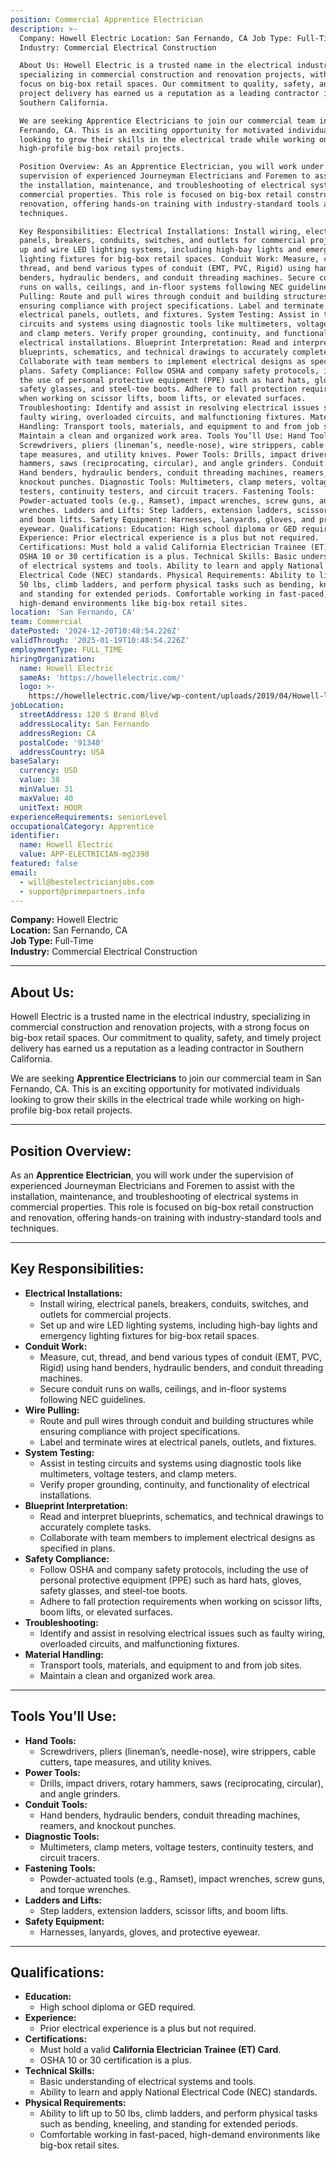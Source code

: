 ```yaml
---
position: Commercial Apprentice Electrician
description: >-
  Company: Howell Electric Location: San Fernando, CA Job Type: Full-Time
  Industry: Commercial Electrical Construction

  About Us: Howell Electric is a trusted name in the electrical industry,
  specializing in commercial construction and renovation projects, with a strong
  focus on big-box retail spaces. Our commitment to quality, safety, and timely
  project delivery has earned us a reputation as a leading contractor in
  Southern California.

  We are seeking Apprentice Electricians to join our commercial team in San
  Fernando, CA. This is an exciting opportunity for motivated individuals
  looking to grow their skills in the electrical trade while working on
  high-profile big-box retail projects.

  Position Overview: As an Apprentice Electrician, you will work under the
  supervision of experienced Journeyman Electricians and Foremen to assist with
  the installation, maintenance, and troubleshooting of electrical systems in
  commercial properties. This role is focused on big-box retail construction and
  renovation, offering hands-on training with industry-standard tools and
  techniques.

  Key Responsibilities: Electrical Installations: Install wiring, electrical
  panels, breakers, conduits, switches, and outlets for commercial projects. Set
  up and wire LED lighting systems, including high-bay lights and emergency
  lighting fixtures for big-box retail spaces. Conduit Work: Measure, cut,
  thread, and bend various types of conduit (EMT, PVC, Rigid) using hand
  benders, hydraulic benders, and conduit threading machines. Secure conduit
  runs on walls, ceilings, and in-floor systems following NEC guidelines. Wire
  Pulling: Route and pull wires through conduit and building structures while
  ensuring compliance with project specifications. Label and terminate wires at
  electrical panels, outlets, and fixtures. System Testing: Assist in testing
  circuits and systems using diagnostic tools like multimeters, voltage testers,
  and clamp meters. Verify proper grounding, continuity, and functionality of
  electrical installations. Blueprint Interpretation: Read and interpret
  blueprints, schematics, and technical drawings to accurately complete tasks.
  Collaborate with team members to implement electrical designs as specified in
  plans. Safety Compliance: Follow OSHA and company safety protocols, including
  the use of personal protective equipment (PPE) such as hard hats, gloves,
  safety glasses, and steel-toe boots. Adhere to fall protection requirements
  when working on scissor lifts, boom lifts, or elevated surfaces.
  Troubleshooting: Identify and assist in resolving electrical issues such as
  faulty wiring, overloaded circuits, and malfunctioning fixtures. Material
  Handling: Transport tools, materials, and equipment to and from job sites.
  Maintain a clean and organized work area. Tools You’ll Use: Hand Tools:
  Screwdrivers, pliers (lineman’s, needle-nose), wire strippers, cable cutters,
  tape measures, and utility knives. Power Tools: Drills, impact drivers, rotary
  hammers, saws (reciprocating, circular), and angle grinders. Conduit Tools:
  Hand benders, hydraulic benders, conduit threading machines, reamers, and
  knockout punches. Diagnostic Tools: Multimeters, clamp meters, voltage
  testers, continuity testers, and circuit tracers. Fastening Tools:
  Powder-actuated tools (e.g., Ramset), impact wrenches, screw guns, and torque
  wrenches. Ladders and Lifts: Step ladders, extension ladders, scissor lifts,
  and boom lifts. Safety Equipment: Harnesses, lanyards, gloves, and protective
  eyewear. Qualifications: Education: High school diploma or GED required.
  Experience: Prior electrical experience is a plus but not required.
  Certifications: Must hold a valid California Electrician Trainee (ET) Card.
  OSHA 10 or 30 certification is a plus. Technical Skills: Basic understanding
  of electrical systems and tools. Ability to learn and apply National
  Electrical Code (NEC) standards. Physical Requirements: Ability to lift up to
  50 lbs, climb ladders, and perform physical tasks such as bending, kneeling,
  and standing for extended periods. Comfortable working in fast-paced,
  high-demand environments like big-box retail sites.
location: 'San Fernando, CA'
team: Commercial
datePosted: '2024-12-20T10:48:54.226Z'
validThrough: '2025-01-19T10:48:54.226Z'
employmentType: FULL_TIME
hiringOrganization:
  name: Howell Electric
  sameAs: 'https://howellelectric.com/'
  logo: >-
    https://howellelectric.com/live/wp-content/uploads/2019/04/Howell-logo-img.png
jobLocation:
  streetAddress: 120 S Brand Blvd
  addressLocality: San Fernando
  addressRegion: CA
  postalCode: '91340'
  addressCountry: USA
baseSalary:
  currency: USD
  value: 38
  minValue: 31
  maxValue: 40
  unitText: HOUR
experienceRequirements: seniorLevel
occupationalCategory: Apprentice
identifier:
  name: Howell Electric
  value: APP-ELECTRICIAN-mg2398
featured: false
email:
  - will@bestelectricianjobs.com
  - support@primepartners.info
---
```


**Company:** Howell Electric  
**Location:** San Fernando, CA  
**Job Type:** Full-Time  
**Industry:** Commercial Electrical Construction  

---

## **About Us:**
Howell Electric is a trusted name in the electrical industry, specializing in commercial construction and renovation projects, with a strong focus on big-box retail spaces. Our commitment to quality, safety, and timely project delivery has earned us a reputation as a leading contractor in Southern California.  

We are seeking **Apprentice Electricians** to join our commercial team in San Fernando, CA. This is an exciting opportunity for motivated individuals looking to grow their skills in the electrical trade while working on high-profile big-box retail projects.

---

## **Position Overview:**
As an **Apprentice Electrician**, you will work under the supervision of experienced Journeyman Electricians and Foremen to assist with the installation, maintenance, and troubleshooting of electrical systems in commercial properties. This role is focused on big-box retail construction and renovation, offering hands-on training with industry-standard tools and techniques.

---

## **Key Responsibilities:**
- **Electrical Installations:**  
  - Install wiring, electrical panels, breakers, conduits, switches, and outlets for commercial projects.  
  - Set up and wire LED lighting systems, including high-bay lights and emergency lighting fixtures for big-box retail spaces.  
- **Conduit Work:**  
  - Measure, cut, thread, and bend various types of conduit (EMT, PVC, Rigid) using hand benders, hydraulic benders, and conduit threading machines.  
  - Secure conduit runs on walls, ceilings, and in-floor systems following NEC guidelines.  
- **Wire Pulling:**  
  - Route and pull wires through conduit and building structures while ensuring compliance with project specifications.  
  - Label and terminate wires at electrical panels, outlets, and fixtures.  
- **System Testing:**  
  - Assist in testing circuits and systems using diagnostic tools like multimeters, voltage testers, and clamp meters.  
  - Verify proper grounding, continuity, and functionality of electrical installations.  
- **Blueprint Interpretation:**  
  - Read and interpret blueprints, schematics, and technical drawings to accurately complete tasks.  
  - Collaborate with team members to implement electrical designs as specified in plans.  
- **Safety Compliance:**  
  - Follow OSHA and company safety protocols, including the use of personal protective equipment (PPE) such as hard hats, gloves, safety glasses, and steel-toe boots.  
  - Adhere to fall protection requirements when working on scissor lifts, boom lifts, or elevated surfaces.  
- **Troubleshooting:**  
  - Identify and assist in resolving electrical issues such as faulty wiring, overloaded circuits, and malfunctioning fixtures.  
- **Material Handling:**  
  - Transport tools, materials, and equipment to and from job sites.  
  - Maintain a clean and organized work area.

---

## **Tools You’ll Use:**
- **Hand Tools:**  
  - Screwdrivers, pliers (lineman’s, needle-nose), wire strippers, cable cutters, tape measures, and utility knives.  
- **Power Tools:**  
  - Drills, impact drivers, rotary hammers, saws (reciprocating, circular), and angle grinders.  
- **Conduit Tools:**  
  - Hand benders, hydraulic benders, conduit threading machines, reamers, and knockout punches.  
- **Diagnostic Tools:**  
  - Multimeters, clamp meters, voltage testers, continuity testers, and circuit tracers.  
- **Fastening Tools:**  
  - Powder-actuated tools (e.g., Ramset), impact wrenches, screw guns, and torque wrenches.  
- **Ladders and Lifts:**  
  - Step ladders, extension ladders, scissor lifts, and boom lifts.  
- **Safety Equipment:**  
  - Harnesses, lanyards, gloves, and protective eyewear.

---

## **Qualifications:**
- **Education:**  
  - High school diploma or GED required.  
- **Experience:**  
  - Prior electrical experience is a plus but not required.  
- **Certifications:**  
  - Must hold a valid **California Electrician Trainee (ET) Card**.  
  - OSHA 10 or 30 certification is a plus.  
- **Technical Skills:**  
  - Basic understanding of electrical systems and tools.  
  - Ability to learn and apply National Electrical Code (NEC) standards.  
- **Physical Requirements:**  
  - Ability to lift up to 50 lbs, climb ladders, and perform physical tasks such as bending, kneeling, and standing for extended periods.  
  - Comfortable working in fast-paced, high-demand environments like big-box retail sites.  
